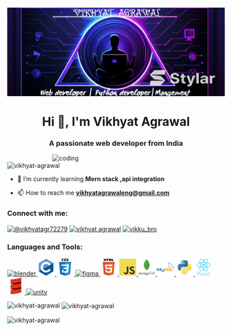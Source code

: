 ![logo](https://github.com/Vikhyat-agrawal/Vikhyat-agrawal/blob/main/Layer%201%20(1).png)
<h1 align="center">Hi 👋, I'm Vikhyat Agrawal</h1>
<h3 align="center">A passionate web developer from India</h3>
<img align="right" alt="coding" width="400" src="https://gifdb.com/coding">

<p align="left"> <img src="https://komarev.com/ghpvc/?username=vikhyat-agrawal&label=Profile%20views&color=0e75b6&style=flat" alt="vikhyat-agrawal" /> </p>

- 🌱 I’m currently learning **Mern stack ,api integration**

- 📫 How to reach me **vikhyatagrawaleng@gmail.com**

<h3 align="left">Connect with me:</h3>
<p align="left">
<a href="https://twitter.com/@vikhyatagr72279" target="blank"><img align="center" src="https://raw.githubusercontent.com/rahuldkjain/github-profile-readme-generator/master/src/images/icons/Social/twitter.svg" alt="@vikhyatagr72279" height="30" width="40" /></a>
<a href="https://linkedin.com/in/vikhyat agrawal" target="blank"><img align="center" src="https://raw.githubusercontent.com/rahuldkjain/github-profile-readme-generator/master/src/images/icons/Social/linked-in-alt.svg" alt="vikhyat agrawal" height="30" width="40" /></a>
<a href="https://instagram.com/vikku_bro" target="blank"><img align="center" src="https://raw.githubusercontent.com/rahuldkjain/github-profile-readme-generator/master/src/images/icons/Social/instagram.svg" alt="vikku_bro" height="30" width="40" /></a>
</p>

<h3 align="left">Languages and Tools:</h3>
<p align="left"> <a href="https://www.blender.org/" target="_blank" rel="noreferrer"> <img src="https://download.blender.org/branding/community/blender_community_badge_white.svg" alt="blender" width="40" height="40"/> </a> <a href="https://www.cprogramming.com/" target="_blank" rel="noreferrer"> <img src="https://raw.githubusercontent.com/devicons/devicon/master/icons/c/c-original.svg" alt="c" width="40" height="40"/> </a> <a href="https://www.w3schools.com/css/" target="_blank" rel="noreferrer"> <img src="https://raw.githubusercontent.com/devicons/devicon/master/icons/css3/css3-original-wordmark.svg" alt="css3" width="40" height="40"/> </a> <a href="https://www.figma.com/" target="_blank" rel="noreferrer"> <img src="https://www.vectorlogo.zone/logos/figma/figma-icon.svg" alt="figma" width="40" height="40"/> </a> <a href="https://www.w3.org/html/" target="_blank" rel="noreferrer"> <img src="https://raw.githubusercontent.com/devicons/devicon/master/icons/html5/html5-original-wordmark.svg" alt="html5" width="40" height="40"/> </a> <a href="https://developer.mozilla.org/en-US/docs/Web/JavaScript" target="_blank" rel="noreferrer"> <img src="https://raw.githubusercontent.com/devicons/devicon/master/icons/javascript/javascript-original.svg" alt="javascript" width="40" height="40"/> </a> <a href="https://www.mongodb.com/" target="_blank" rel="noreferrer"> <img src="https://raw.githubusercontent.com/devicons/devicon/master/icons/mongodb/mongodb-original-wordmark.svg" alt="mongodb" width="40" height="40"/> </a> <a href="https://www.mysql.com/" target="_blank" rel="noreferrer"> <img src="https://raw.githubusercontent.com/devicons/devicon/master/icons/mysql/mysql-original-wordmark.svg" alt="mysql" width="40" height="40"/> </a> <a href="https://www.python.org" target="_blank" rel="noreferrer"> <img src="https://raw.githubusercontent.com/devicons/devicon/master/icons/python/python-original.svg" alt="python" width="40" height="40"/> </a> <a href="https://reactjs.org/" target="_blank" rel="noreferrer"> <img src="https://raw.githubusercontent.com/devicons/devicon/master/icons/react/react-original-wordmark.svg" alt="react" width="40" height="40"/> </a> <a href="https://www.scala-lang.org" target="_blank" rel="noreferrer"> <img src="https://raw.githubusercontent.com/devicons/devicon/master/icons/scala/scala-original.svg" alt="scala" width="40" height="40"/> </a> <a href="https://unity.com/" target="_blank" rel="noreferrer"> <img src="https://www.vectorlogo.zone/logos/unity3d/unity3d-icon.svg" alt="unity" width="40" height="40"/> </a> </p>

<p><img align="left" src="https://github-readme-stats.vercel.app/api/top-langs?username=vikhyat-agrawal&show_icons=true&locale=en&layout=compact" alt="vikhyat-agrawal" /></p>

<p>&nbsp;<img align="center" src="https://github-readme-stats.vercel.app/api?username=vikhyat-agrawal&show_icons=true&locale=en" alt="vikhyat-agrawal" /></p>

<p><img align="center" src="https://github-readme-streak-stats.herokuapp.com/?user=vikhyat-agrawal&" alt="vikhyat-agrawal" /></p>
